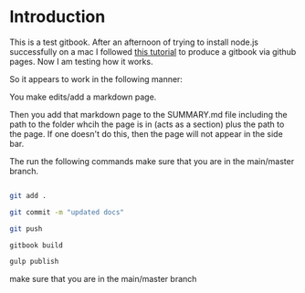 # Introduction

This is a test gitbook. After an afternoon of trying to install node.js successfully on a mac I followed [this tutorial](https://galdin.dev/blog/publishing-gitbook-to-github-pages/) to produce a gitbook via github pages. Now I am testing how it works.

So it appears to work in the following manner:

You make edits/add a markdown page.

Then you add that markdown page to the SUMMARY.md file including the path to the folder whcih the page is in (acts as a section) plus the path to the page. If one doesn't do this, then the page will not appear in the side bar. 

The run the following commands make sure that you are in the main/master branch.

```bash

git add .

git commit -m "updated docs"

git push

gitbook build

gulp publish

```

make sure that you are in the main/master branch
